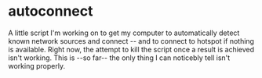 # autoconnect
A little script I'm working on to get my computer to automatically detect known network sources and connect -- and to connect to hotspot if nothing is available.
Right now, the attempt to kill the script once a result is achieved isn't working. This is --so far-- the only thing I can noticebly tell isn't working properly.
